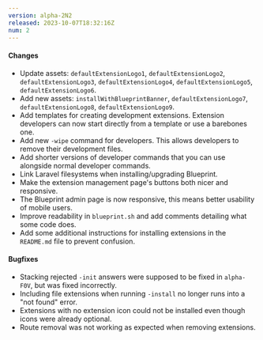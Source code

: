 ```yaml
---
version: alpha-2N2
released: 2023-10-07T18:32:16Z
num: 2
---
```


#### Changes

- Update assets: `defaultExtensionLogo1`, `defaultExtensionLogo2`, `defaultExtensionLogo3`, `defaultExtensionLogo4`, `defaultExtensionLogo5`, `defaultExtensionLogo6`.
- Add new assets: `installWithBlueprintBanner`, `defaultExtensionLogo7`, `defaultExtensionLogo8`, `defaultExtensionLogo9`.
- Add templates for creating development extensions. Extension developers can now start directly from a template or use a barebones one.
- Add new `-wipe` command for developers. This allows developers to remove their development files.
- Add shorter versions of developer commands that you can use alongside normal developer commands.
- Link Laravel filesystems when installing/upgrading Blueprint.
- Make the extension management page's buttons both nicer and responsive.
- The Blueprint admin page is now responsive, this means better usability of mobile users.
- Improve readability in `blueprint.sh` and add comments detailing what some code does.
- Add some additional instructions for installing extensions in the `README.md` file to prevent confusion.

#### Bugfixes

- Stacking rejected `-init` answers were supposed to be fixed in `alpha-F0V`, but was fixed incorrectly.
- Including file extensions when running `-install` no longer runs into a "not found" error.
- Extensions with no extension icon could not be installed even though icons were already optional.
- Route removal was not working as expected when removing extensions.
